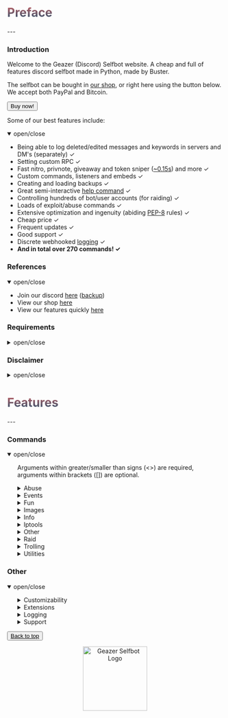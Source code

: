 <head>
    <script src="https://autobuy.io/js/embed.min.js"></script>
    <link rel="shortcut icon" href="favicon.ico" type="image/x-icon"/>
    <meta property="og:image" content="https://i.imgur.com/shO8dws.png"/>
</head>

<h1 name="top" style="background: -webkit-linear-gradient(#c45e62, #28526d); -webkit-background-clip: text; -webkit-text-fill-color: transparent;">Preface</h1>
---

<h3 name="introduction">Introduction</h3>
Welcome to the Geazer (Discord) Selfbot website. A cheap and full of features discord selfbot made in Python, made by Buster.

The selfbot can be bought in <a target="_blank" title="My autobuy.io shop" href="https://autobuy.io/@Geazer-Selfbot/Product/a2bb2869-46d4-48af-8f49-08d842cf9dbd">our shop</a>, or right here using the button below. We accept both PayPal and Bitcoin.

<button class="button button" data-autobuy-product="a2bb2869-46d4-48af-8f49-08d842cf9dbd">Buy now!</button>

Some of our best features include:
<details open>
<summary>open/close</summary>
    <ul>
        <li> Being able to log deleted/edited messages and keywords in servers and DM's (separately) ✓ </li>
        <li> Setting custom RPC ✓ </li>
        <li> Fast nitro, privnote, giveaway and token sniper (<a target="_blank" title="Snipe speeds" href="https://i.imgur.com/GZ8uR5W.png">~0.15s</a>) and more ✓ </li>
        <li> Custom commands, listeners and embeds ✓ </li>
        <li> Creating and loading backups ✓ </li>
        <li> Great semi-interactive <a target="_blank" title="Help command screenshots" href="https://imgur.com/a/1vM2Emo">help command</a> ✓ </li>
        <li> Controlling hundreds of bot/user accounts (for raiding) ✓ </li>
        <li> Loads of exploit/abuse commands ✓ </li>
        <li> Extensive optimization and ingenuity (abiding <a target="_blank" title="PEP-8 definition" href="https://www.python.org/dev/peps/pep-0008/">PEP-8</a> rules) ✓ </li>
        <li> Cheap price ✓ </li>
        <li> Frequent updates ✓ </li>
        <li> Good support ✓ </li>
        <li> Discrete webhooked <a target="_blank" title="Webhook logging screenshot" href="https://i.imgur.com/8uR38X2.png">logging</a> ✓ </li>
        <li> <b>And in total over 270 commands! ✓</b> </li>
    </ul>
</details>

<h3 name="references">References</h3>
<details open>
<summary>open/close</summary>
    <ul>
        <li> Join our discord <a target="_blank" title="Support, suggestions, questions and more" href="https://discord.gg/ZGrYnNB">here</a> (<a target="_blank" title="Support, suggestions, questions and more" href="https://discord.gg/22fZqtp">backup</a>)</li>
        <li> View our shop <a target="_blank" title="My autobuy.io shop" href="https://autobuy.io/@Geazer-Selfbot/Product/a2bb2869-46d4-48af-8f49-08d842cf9dbd">here</a> </li>
        <li> View our features quickly <a target="_blank" title="Clear pastebin listing of commands" href="https://pastebin.com/raw/7f4RHTeH">here</a> </li>
    </ul>
</details>

<h3 name="requirements">Requirements</h3>
<details>
<summary>open/close</summary>
    <ul>
        <li>Python: <a target="_blank" title="Direct Python install" href="https://www.python.org/ftp/python/3.8.5/python-3.8.5-amd64.exe">Python 3.8.5</a> </li>
        <li>OS: Windows 10 (64-bit), Linux distro, MacOS </li>
        <li>Having joined <a target="_blank" title="Invite to our Discord" href="https://discord.gg/ZGrYnNB">our discord</a> </li>
        <li>Having an activation code (can be obtained after buying), is based on your HWID</li>
    </ul>
</details>

<h3 name="disclaimer">Disclaimer</h3>
<details>
<summary>open/close</summary>
    <ul>
    <li> Using a selfbot is <b>against</b> Discord's <a target="_blank" title="Discord article on Selfbots" href="https://support.discord.com/hc/en-us/articles/115002192352-Automated-user-accounts-">TOS</a>. Though I have made this selfbot very <b>discrete</b> by logging into a 
separate channel, and giving the option to disable embeds. You will <b>not</b> be banned,
    <b>unless</b> you get <b>reported with proof</b> (e.g screen of embed/you saying you used abusive commands). </li>
    </ul>
</details>

<h1 name="features" style="background: -webkit-linear-gradient(#c45e62, #28526d); -webkit-background-clip: text; -webkit-text-fill-color: transparent;">Features</h1>
---

<h3>Commands</h3>

<details open>
<summary> open/close </summary>
    <ul>
    <p> Arguments within greater/smaller than signs (<>) are required, arguments within brackets ([]) are optional. </p>
        <details>
        <summary> Abuse </summary>
        <ul>
        <p> Category with all abuse commands, these include discord exploits and should be used with caution </p>
            <li> channeloutage ⟶  Will send a load of emotes in a message that causes the reader to crash/lag </li>
            <li> charbypass ⟶  Will send a ~6000 char long message </li>
            <li> spamhelp ⟶  Spams the official help message in different languages to &lt;channel&gt; in &lt;guildid&gt; </li>
            <li> bantoken ⟶  Will make a discord token invalid by uploading it to a public GitHub repo </li>
            <li> deleteaccount ⟶  Will DELETE someones discord account by using their &lt;token&gt; and &lt;password&gt; </li>
            <li> disableaccount ⟶  Will DISABLE someones discord account by using their &lt;token&gt; and &lt;password&gt; </li>
            <li> tokeninfo ⟶  Will show information about a token </li>
            <li> tokenspam ⟶  Will flash screen and changes settings of account by using its token </li>
            <li> destroyserver ⟶  Will destroy a server by banning users, deleting and creating channels/roles </li>
            <li> massban ⟶  Will attempt to ban everybody in specified &lt;guild_id&gt;, ids in [exclusions...] will be ignored </li>
            <li> masskick ⟶  Will attempt to kick everybody in specified &lt;guild_id&gt;, ids in [exclusions...] will be ignored </li>
            <li> crashcall ⟶  Base command for crashing calls </li>
            <ul>
                <li> start ⟶  Will start the callcrash by rapidly changing it's voice region. Works in DMs and groupchannels </li>
                <li> stop ⟶  Will stop the callcrash. If command doesn't respond, try again in a different channel </li>
            </ul>
            <li> channel ⟶  Base command for creating or removing a lot of channels in a guild </li>
            <ul>
                <li> create ⟶  Will spam create specified amount of either tc or vc with specified name </li>
                <li> remove ⟶  Will attempt to remove specified amount of channels in a guild </li>
            </ul>
            <li> role ⟶  Base command for creating or removing a lot of roles in a guild </li>
            <ul>
                <li> create ⟶  Will create &lt;amount&gt; roles with random a colour named &lt;name&gt; </li>
                <li> remove ⟶  Will attempt to remove specified amount of roles in a guild </li>
                <li> add ⟶  Will attempt to add &lt;amount&gt; of roles to &lt;member&gt;, can filter by &lt;name&gt; </li>
            </ul>
            <li> webhook ⟶  Base command for doing stuff with discord webhooks </li>
            <ul>
                <li> send ⟶  Will send a message with the created webhook, works from anywhere in discord </li>
                <li> create2 ⟶  Will spam create webhooks on channels exceeding the 10 wh cap </li>
                <li> spam_start ⟶  Will spam insults with the created webhook as random guild members </li>
                <li> send2 ⟶  Will create a partial webhook from a wh URL and send messages with it </li>
                <li> delete ⟶  Will delete all webhooks on a specific channel </li>
                <li> delete2 ⟶  Will delete any webhook using it's URL </li>
                <li> spam_stop ⟶  Will stop the webhook spam </li>
                <li> create ⟶  Will create a webhook for the current channel, can be used to send messages with </li>
            </ul>
            <li> blocked ⟶  Base command for sending messages to blocked users </li>
            <ul>
                <li> setid ⟶  Will set the (DM) channel to send messages to </li>
                <li> send ⟶  Will send a message to user that is blocked </li>
            </ul>
            <li> email ⟶  Base command for adding emails and spamming targets with them </li>
            <ul>
                <li> remove ⟶  Will remove a email from the list of possible emails used to spam with </li>
                <li> spam ⟶  Will spam &lt;target&gt; with &lt;amount&gt; emails containing &lt;message&gt; </li>
                <li> list ⟶  Will log all the email:password email combinations </li>
                <li> add ⟶  Will add a email to the list of possible emails used to spam with </li>
            </ul>
        </ul>
        </details>
        <details>
        <summary> Events </summary>
        <ul>
        <p> Contains all events like edits/deletes etc, no commands are in this cog </p>
        </ul>
        </details>
        <details>
        <summary> Fun </summary>
        <ul>
        <p> Category with fun commands, these are mostly text based </p>
            <li> rembed ⟶  Will send an embed with &lt;title&gt; and &lt;description&gt;, who's colour will change every 3 seconds </li>
            <li> nitro ⟶  Will generate &lt;amount&gt; random discord nitro codes </li>
            <li> invite ⟶  Will generate &lt;amount&gt; random discord invites </li>
            <li> worm ⟶  Will send your &lt;message&gt; &lt;amount&gt; times in the form of a wave </li>
            <li> dice ⟶  Will send a random dice image </li>
            <li> fact ⟶  Will send a random useless fact </li>
            <li> chatbot ⟶  Will send a message replying to &lt;message&gt; by AI </li>
            <li> emojify ⟶  Will send a message joining your input with &lt;emote&gt; </li>
            <li> embed ⟶  Will allow you to specify certain embed parts </li>
            <li> furrify ⟶  Will convert your &lt;message&gt; into a cancerous incel message </li>
            <li> combine ⟶  Will combine &lt;word1&gt; and &lt;word2&gt; into one word </li>
            <li> novowel ⟶  Will send a &lt;message&gt; with all vowels removed from your input </li>
            <li> letterreplace ⟶  Will replace &lt;letter1&gt; with &lt;letter2&gt; in &lt;message&gt; </li>
            <li> 1337 ⟶  Will send your &lt;message&gt; as leet (unreadable) </li>
            <li> uni ⟶  Will send bold letters for each letter/number/!? in your &lt;message&gt; </li>
            <li> gif ⟶  Will send dancing letters in gifs for each letter/number/!@$& of your &lt;message&gt; </li>
            <li> invis ⟶  Will convert each letter from your input to be invisible </li>
            <li> reverse ⟶  Will send the input &lt;message&gt; reversed </li>
            <li> ascii ⟶  Will convert your &lt;message&gt; to look like ascii art </li>
            <li> edit ⟶  Will edit &lt;message&gt; to show a new letter </li>
            <li> lmgtfy ⟶  Will send a let me google that for the &lt;message&gt; </li>
            <li> poll ⟶  Will create poll with the &lt;message&gt; </li>
            <li> 8ball ⟶  Will pick a random response from a list </li>
            <li> notfunny ⟶  Will send a not funny message (~2100 chars) </li>
            <li> editnick ⟶  Base command for editing through a nickname untill stopped </li>
            <ul>
                <li> start ⟶  Will loop through &lt;nickname&gt; and reveal a new letter every second and reset untill stopped </li>
                <li> stop ⟶  Will stop the editnick and return to the old nickname </li>
            </ul>
            <li> snipe ⟶  Will send the latest deleted message from any guild channel </li>
            <li> cyclestatus ⟶  Base command for cycling through a set of statuses periodically </li>
            <ul>
                <li> start ⟶  Will cycle trough a list of &lt;statuses&gt; and change every &lt;interval&gt; seconds untill stopped </li>
                <li> stop ⟶  Will stop the cyclestatus listener </li>
            </ul>
            <li> joke ⟶  Base command for sending jokes </li>
            <ul>
                <li> pun ⟶  Will send a random pun joke from [this website](https://sv443.net/jokeapi) </li>
                <li> programming ⟶  Will send a random programming related joke from [this website](https://sv443.net/jokeapi) </li>
                <li> dad ⟶  Will send a random dad joke from [this website](https://icanhazdadjoke.com) </li>
                <li> misc ⟶  Will send a random miscellaneous joke from [this website](https://sv443.net/jokeapi) </li>
                <li> dark ⟶  Will send a random dark joke from [this website](https://sv443.net/jokeapi) </li>
            </ul>
        </ul>
        </details>
        <details>
        <summary> Images </summary>
        <ul>
        <p> Category will all commands that allow images as input and will return a modified result </p>
            <li> meme ⟶  Returns a random meme/post from [subreddit=memes] </li>
            <li> whowouldwin ⟶  Will send an image with the profile pictures of &lt;user1&gt; and &lt;user2&gt; </li>
            <li> avatar ⟶  Will send a enlarged users avatar in chat </li>
            <li> spongebob ⟶  Will send an image of mocking spongebob or with &lt;message&gt; </li>
            <li> cat ⟶  Will send a random cat image and fact </li>
            <li> dog ⟶  Will send a random dog image and facy </li>
            <li> panda ⟶  Will send a random panda image and fact </li>
            <li> fox ⟶  Will send a random fox image and fact </li>
            <li> koala ⟶  Will send a random koala image and fact </li>
            <li> bird ⟶  Will send a random bird image and fact </li>
            <li> racoon ⟶  Will send a random racoon image and fact </li>
            <li> kangaroo ⟶  Will send a random kangaroo image and fact </li>
            <li> redpanda ⟶  Will send a random kangaroo image </li>
            <li> whale ⟶  Will send a random whale image and fact </li>
            <li> random_screen ⟶  Will send a random screen from prnt.sc, not guaranteed to contain anything </li>
            <li> phcomment ⟶  Will send an image containing a pornhub comment by the &lt;user&gt; saying &lt;message&gt; </li>
            <li> ytcomment ⟶  Will send an image containing a youtube comment by the &lt;user&gt; saying &lt;message&gt; </li>
            <li> changemymind ⟶  Will send an image with in the change my mind meme saying &lt;message&gt; </li>
            <li> gay ⟶  Will send &lt;link&gt; with a rainbow overlay </li>
            <li> wasted ⟶  Will send &lt;link&gt; with a wasted overlay </li>
            <li> magik ⟶  Will send &lt;link&gt; with a magikized (distorted) overlay </li>
            <li> blurpify ⟶  Will send &lt;link&gt; with a blurpified (distorted) overlay </li>
            <li> deepfry ⟶  Will send &lt;link&gt; with a deepfried (distorted) overlay </li>
            <li> tweet ⟶  Base command for sending tweets as trump or normal </li>
            <ul>
                <li> normal ⟶  Will send an image with the input text as a tweet </li>
                <li> trump ⟶  Will send an image with the input text as a tweet </li>
            </ul>
        </ul>
        </details>
        <details>
        <summary> Info </summary>
        <ul>
        <p> All commands that provide info on a specific subject </p>
            <li> movieinfo ⟶  Will return movie or series info by &lt;query&gt; (embedded) </li>
            <li> songinfo ⟶  Will return some information about a song including lyrics (embedded) </li>
            <li> pokemoninfo ⟶  Will return information about a Pokemon (embedded) </li>
            <li> minecraftinfo ⟶  Will return some information about a Minecraft account </li>
            <li> covidinfo ⟶  Will return some data regarding the SARS-CoV-2 virus </li>
            <li> weatherinfo ⟶  Will return weather info by &lt;city&gt; (embedded) </li>
            <li> processinfo ⟶  Will show some process info of your selfbot instance </li>
            <li> channelinfo ⟶  Will show all channels in a guild and send it to logging channel </li>
            <li> roleinfo ⟶  Will show information about the specified &lt;role&gt; </li>
            <li> serverinfo ⟶  Will display some information about a server in your logging channel </li>
            <li> userinfo ⟶  Will show the specified &lt;user&gt;s account data </li>
            <li> charinfo ⟶  Will send info about your &lt;message&gt; unicode </li>
            <li> emojiinfo ⟶  Will list all the emotes in a server </li>
            <li> usageinfo ⟶  Will show the top 10 most used commands by you in a graph </li>
        </ul>
        </details>
        <details>
        <summary> Iptools </summary>
        <ul>
        <p> Category for all commands that have to do with IPs </p>
            <li> ipinfo ⟶  Will display information about &lt;host&gt; </li>
            <li> unshorten ⟶  Wil unshorten ad.fly, sh.st and adfoc.us links </li>
            <li> icmpping ⟶  Will ping &lt;host&gt; using ICMP packets </li>
            <li> tcpping ⟶  Will ping &lt;host&gt; on port &lt;port&gt; using TCP packets </li>
            <li> dnsresolve ⟶  Will resolve a DNS by hostname </li>
            <li> showheaders ⟶  Will show the HTTP headers that your client sends when connecting to a webserver </li>
            <li> portscan ⟶  Will scan the common ports of a &lt;host&gt; </li>
            <li> traceroute ⟶  Will determine what servers data traverses through before reaching the &lt;host&gt; </li>
            <li> maclookup ⟶  Will search for the manufacturer of a product based on it's &lt;mac&gt; address </li>
            <li> screenwebsite ⟶  Will send a screenshot of a website with the provided &lt;url&gt; </li>
            <li> proxies ⟶  Base command for sending txt files containing proxies </li>
            <ul>
                <li> http ⟶  Scrapes HTTP proxies (IP:PORT) and sends the file in chat </li>
                <li> https ⟶  Scrapes HTTPS proxies (IP:PORT) and sends the file in chat </li>
                <li> socks4 ⟶  Scrapes socks4 proxies (IP:PORT) and sends the file in chat </li>
                <li> socks5 ⟶  Scrapes socks5 proxies (IP:PORT) and sends the file in chat </li>
            </ul>
        </ul>
        </details>
        <details>
        <summary> Other </summary>
        <ul>
        <p> Category for all commands without a specific category </p>
            <li> eval ⟶  Will evaluate python code, with discord.py env variables in place </li>
            <li> declineall ⟶  Will decline all incoming friend requests </li>
            <li> fakeperson ⟶  Will generate a random person with &lt;nationality&gt; and &lt;gender&gt; </li>
            <li> getavatars ⟶  Will scrape all avatars in a guild for the random avatars list </li>
            <li> getemojis ⟶  Will scrape all emojis from &lt;fromguildid&gt; guild and add them to &lt;toguildid&gt; guild </li>
            <li> getfiles ⟶  Will scrape &lt;limit&gt; files with the by you specified [filetypes...] in the current channel </li>
            <li> settings ⟶  Base command for changing your selfbot settings </li>
            <ul>
                <li> prefix ⟶  Will change your current prefix to &lt;prefix&gt; </li>
                <li> dmlog ⟶  Will enable/disable logging deleted/edited messages in dms </li>
                <li> embed ⟶  Will enable/disable sending some command output in embeds. </li>
                <li> guildlog ⟶  Will enable/disable logging deleted/edited messages in dms </li>
                <li> sniping ⟶  Will enable/disable sniping discordgifts, privnotes, tokens and giveaways </li>
                <li> keywordlog ⟶  Will enable/disable logging your keywords in dms/servers </li>
            </ul>
            <li> cc ⟶  Base command for adding/removing/listing all the custom commands </li>
            <ul>
                <li> add ⟶  Will add the custom command named &lt;command_name&gt; sending &lt;content&gt; </li>
                <li> remove ⟶  Will remove the custom command named &lt;command_name&gt;  </li>
                <li> list ⟶  Will list all the custom commands </li>
            </ul>
            <li> backup ⟶  Base command for making and loading backups </li>
            <ul>
                <li> load ⟶  Sub-base command for adding backed up friends, blocking blocked users and joining servers </li>
                <ul>
                    <li> friends ⟶  Will add all friends from the backed up txt file </li>
                    <li> blocked ⟶  Will block all users from the backed up txt file </li>
                    <li> servers ⟶  Will join all servers from the backed up txt file </li>
                </ul>
                <li> make ⟶  Sub-base command for backing up friends, blocked users and joined servers </li>
                <ul>
                    <li> servers ⟶  Will create a backup of all your joined servers in a txt file as invites </li>
                    <li> friends ⟶  Will create a backup of all your friends in a txt file as ids </li>
                    <li> blocked ⟶  Will create a backup of all your blocked users in a txt file as ids </li>
                </ul>
            </ul>
            <li> binary ⟶  Base command for encoding and decoding binary </li>
            <ul>
                <li> encode ⟶  Will encode your &lt;message&gt; to binary (1s and 0s) </li>
                <li> decode ⟶  Will decode your &lt;message&gt; to a string </li>
            </ul>
            <li> base64 ⟶  Base command for encoding and decoding base64 </li>
            <ul>
                <li> encode ⟶  Will encode your &lt;message&gt; to base64 </li>
                <li> decode ⟶  Will decode your &lt;message&gt; to a string </li>
            </ul>
        </ul>
        </details>
        <details>
        <summary> Raid </summary>
        <ul>
        <p> Category with all the raid commands, use these with caution </p>
            <li> raid ⟶  Base command for logging and and logging out all the raid accounts </li>
            <ul>
                <li> remove ⟶  Will remove a id:token entry from the token list by [ids...] </li>
                <li> login ⟶  Will log in all the raid user accounts from the user account, they will also join your logging guild </li>
                <li> amount ⟶  Will give the amount of id:token combinations </li>
                <li> add ⟶  Will add tokens to the list of useraccounts that can be used to log in </li>
                <li> logout ⟶  Will log out all the raid user instances </li>
            </ul>
        </ul>
        </details>
        <details>
        <summary> Trolling </summary>
        <ul>
        <p> Category will all trolling commands, some should be used with caution </p>
            <li> maskmsg ⟶  Will hide a message inside another message. The last word will be the hidden word/link/mention etc </li>
            <li> glitchdescription ⟶  Will glitch a channels topic/description by using a weird link </li>
            <li> massrename ⟶  Will attempt to rename everybody to &lt;nickname&gt; in specified &lt;guild_id&gt; </li>
            <li> virus ⟶  Will send an editing virus message </li>
            <li> killpresident ⟶  You should use this command in a big server 😂 </li>
            <li> stfu ⟶  Will send an editing stfu message </li>
            <li> noonecares ⟶  Will send an editing no one cares message </li>
            <li> 911 ⟶  Will send an editing 911 image </li>
            <li> cum ⟶  Will send an editing masturbating image 😳 </li>
            <li> tokencalc ⟶  Will calculate someones discord token (last parts random) </li>
            <li> react ⟶  Will react to the last &lt;amount&gt; messages with [emojis...] </li>
            <li> fakeembed ⟶  Will send your &lt;link&gt; + and embed with &lt;description&gt; and &lt;thumbnail&gt; </li>
            <li> glitchmention ⟶  Will send a &lt;length&gt; long mention looking message </li>
            <li> typing ⟶  Will make it look like you are typing indefinitely </li>
            <li> freenitro ⟶  Will send an embedded gif that if added to favourites will send the customurl gif instead. Use Discord CDN links </li>
            <li> editpos ⟶  Will send a &lt;message&gt; with glitched edited tag </li>
            <li> massping ⟶  Will massping everybody in the guild </li>
            <li> spam ⟶  Will send &lt;message&gt; &lt;amount&gt; times in a row </li>
            <li> uclone ⟶  Will copy &lt;user&gt;'s pfp/username in DM and role in a guild </li>
            <li> blank ⟶  Base command for sending ~2000 char long whitespace message </li>
            <ul>
                <li> guild ⟶  Will send a ~2000 blank after every message in a guild </li>
            </ul>
            <li> noleave ⟶  Base command for instantly adding users back after leaving a group channel </li>
            <ul>
                <li> start ⟶  Will instantly add the &lt;user&gt; back to the group channel upon leaving </li>
                <li> stop ⟶  Will allow user to leave the group channel again </li>
            </ul>
            <li> nojoin ⟶  Base command for instantly kicking a user upon being added to a group </li>
            <ul>
                <li> start ⟶  Will instantly kick the &lt;user&gt; from the group channel upon joining </li>
                <li> stop ⟶  Will allow a user to join the group again </li>
            </ul>
            <li> annoy ⟶  Base command for reacting to messages with emoji's </li>
            <ul>
                <li> user ⟶  Will react with [emojis...] to every message by &lt;user&gt; </li>
                <li> guild ⟶  Will attempt to react with [emojis...] to every message in current guild </li>
                <li> stop ⟶  Will stop all annoy listeners </li>
            </ul>
            <li> copy ⟶  Base command for copying users messages or channels messages </li>
            <ul>
                <li> channel ⟶  Will copy everybody in &lt;channel&gt; by default, else it will send the provided &lt;message&gt; </li>
                <li> stop ⟶  Will stop all copy listeners </li>
                <li> user ⟶  Will copy every &lt;user&gt;'s message by default, else it will send the provided &lt;message&gt; </li>
            </ul>
            <li> step ⟶  Base command for stepping through messages and stopping that listener </li>
            <ul>
                <li> user ⟶  Will step through &lt;message&gt; by sending it word for word after every message by &lt;user&gt; </li>
                <li> stop ⟶  Will stop all step listeners </li>
            </ul>
            <li> automute ⟶  Base command for automuting members </li>
            <ul>
                <li> start ⟶  Will automatically mute &lt;member&gt; after a unmute </li>
                <li> stop ⟶  Will stop the automute listener </li>
            </ul>
            <li> autodeafen ⟶  Base command for automuting members </li>
            <ul>
                <li> stop ⟶  Will stop the autodeafen listener </li>
                <li> start ⟶  Will automatically deafen &lt;member&gt; after a undeafen </li>
            </ul>
        </ul>
        </details>
        <details>
        <summary> Utilities </summary>
        <ul>
        <p> Category with all useful utility like commands </p>
            <li> ytsearch ⟶  Will search YouTube with &lt;query&gt; and return results </li>
            <li> discordstatus ⟶  Will show the current status of Discord (embedded) </li>
            <li> translate ⟶  Will translate &lt;message&gt; to &lt;targetlanguage&gt; </li>
            <li> tobtc ⟶  Will convert provided &lt;currency&gt; to it's bitcoin equivalent </li>
            <li> charcount ⟶  Will return the amount of chars, words and paragraphs in your &lt;message&gt; </li>
            <li> btc ⟶  Will convert a bitcoin to the provided currency equivalent </li>
            <li> create_group ⟶  Will create a group channel with [users...] if they are on your friendslist </li>
            <li> report ⟶  Will send a report to discord Trust & Safety </li>
            <li> commandtimer ⟶  Will use &lt;command&gt; every &lt;interval&gt; seconds &lt;amount&gt; times </li>
            <li> timer ⟶  Will count down from &lt;_time&gt; and update in an embed every &lt;interval&gt; seconds </li>
            <li> tinyurl ⟶  Will generate a tinyurl link from &lt;link&gt; </li>
            <li> urban ⟶  Will search your &lt;query&gt; on urban dictionary and send definition </li>
            <li> reload ⟶  Will reload all the cogs </li>
            <li> exportchat ⟶  Will backup the latest &lt;limit&gt; messages in the current channel to a txt file </li>
            <li> viewbot ⟶  Will have &lt;amount&gt; bots viewing &lt;link&gt; </li>
            <li> google ⟶  Will search google by &lt;query&gt; and return results as links </li>
            <li> purge ⟶  Will delete &lt;amount&gt; of messages send by you (cap 300), filtering with [keywords...] </li>
            <li> q ⟶  Will quickly delete [amount] messages send by you </li>
            <li> rand ⟶  Will send a random number between &lt;num1&gt; and &lt;num2&gt; </li>
            <li> passgen ⟶  Will generate a &lt;length&gt; long password </li>
            <li> logout ⟶  Will log out the selfbot </li>
            <li> reboot ⟶  Will restart the selfbot </li>
            <li> reverse_search ⟶  Will reverse image search the &lt;user&gt; profile picture </li>
            <li> loop ⟶  Base command for looping messages </li>
            <ul>
                <li> start ⟶  Will start the loop function with the given &lt;delay&gt; and &lt;message&gt; </li>
                <li> stop ⟶  Will stop the currently playing loop function </li>
            </ul>
            <li> dstatus ⟶  Base command for changing your discord status </li>
            <ul>
                <li> streaming ⟶  Will change your status to streaming &lt;message&gt; with link &lt;stream_url&gt; </li>
                <li> playing ⟶  Will change your status playing &lt;message&gt; </li>
                <li> listening ⟶  Will change your status to listening to &lt;message&gt; </li>
                <li> watching ⟶  Will change your status to watching &lt;message&gt; </li>
            </ul>
            <li> autodel ⟶  Base command for automatically deleting messages over a limit </li>
            <ul>
                <li> start ⟶  Will delete any messages send by you over the provided &lt;limit&gt; </li>
                <li> stop ⟶  Will stop the autodelete messages </li>
            </ul>
            <li> afkmode ⟶  Base command for on/off afkmode which will auto reply to mentions </li>
            <ul>
                <li> start ⟶  Will start the afkmode, autoreplying to mentions with &lt;message&gt; </li>
                <li> stop ⟶  Will stop the afkmode </li>
            </ul>
            <li> invisible ⟶  Base command for making your username/pfp blank, and reverting that </li>
            <ul>
                <li> start ⟶  Will change your username and pfp to be blank </li>
                <li> stop ⟶  Will change your username and pfp back to original </li>
            </ul>
        </ul>
        </details>
    </ul>
</details>

### Other
<details open>
<summary>open/close</summary>
    <ul>
        <details>
            <summary>Customizability</summary>
            <ul>
                <li> The embed colour, footer icon and text and autodelete time are customizable </li>
                <li> The prefix is custamizable </li>
                <li> Enabling/disabling sniping is optional </li>
            </ul>
        </details>
        <details>
            <summary>Extensions</summary>
            <ul>
                <li> I have made 2 optional extensions. This includes the Moderation (8 commands) and the NSFW extension (2 commands).
                They can be downloaded in our guild upon buying the selfbot. </li>
            </ul>
        </details>
        <details>
            <summary>Logging</summary>
            <ul>
                <li> All logging is done discretely in a by you chosen guilds sytem channel. A webhook is created that will
                send what actions are being done, or some command output and more. </li>
            </ul>
        </details>
        <details>
            <summary>Support</summary>
            <ul>
                <li> You can create a ticket in <a target="_blank" href="https://discord.gg/ZGrYnNB">our discord</a> where we will provide great support
                ASAP. The discord server also contains a FAQ page, where most of your questions will be answered. So make sure to check that out! </li>
            </ul>
        </details>
    </ul>
</details>

<button class="button button"><a style="color: black;" href="#top">Back to top</a></button>

<p align="center">
    <img alt="Geazer Selfbot Logo" src="https://i.imgur.com/UsrLN7k.gif" width="150" height="150" />
</p>
